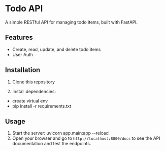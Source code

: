 
# Todo API

A simple RESTful API for managing todo items, built with FastAPI.

## Features

- Create, read, update, and delete todo items
- User Auth

## Installation

1. Clone this repository

2. Install dependencies:

- create virtual env
- pip install -r requirements.txt

## Usage

1. Start the server: uvicorn app.main:app --reload
2. Open your browser and go to `http://localhost:8000/docs` to see the API documentation and test the endpoints.





